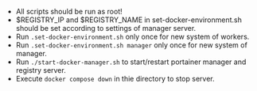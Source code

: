 - All scripts should be run as root!
- $REGISTRY_IP and $REGISTRY_NAME in set-docker-environment.sh should be set according to settings of manager server.
- Run ```.set-docker-environment.sh``` only once for new system of workers.
- Run ```.set-docker-environment.sh manager``` only once for new system of manager.
- Run ```./start-docker-manager.sh``` to start/restart portainer manager and registry server.
- Execute ```docker compose down``` in thie directory to stop server.
